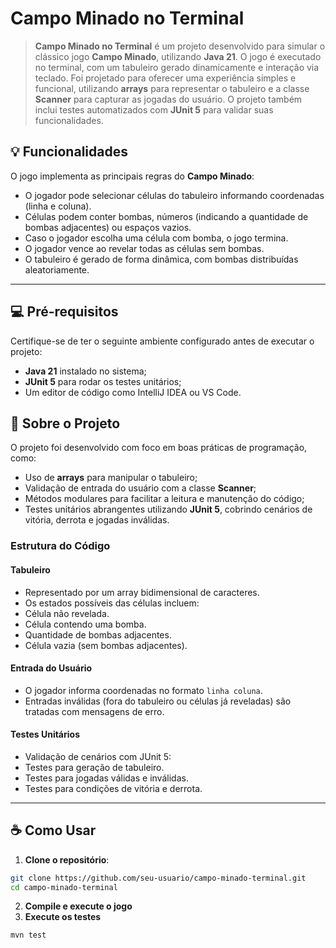 # Campo Minado no Terminal

> **Campo Minado no Terminal** é um projeto desenvolvido para simular o clássico jogo **Campo Minado**, utilizando **Java 21**. O jogo é executado no terminal, com um tabuleiro gerado dinamicamente e interação via teclado. Foi projetado para oferecer uma experiência simples e funcional, utilizando **arrays** para representar o tabuleiro e a classe **Scanner** para capturar as jogadas do usuário. O projeto também inclui testes automatizados com **JUnit 5** para validar suas funcionalidades.

## 💡 Funcionalidades

O jogo implementa as principais regras do **Campo Minado**:
- O jogador pode selecionar células do tabuleiro informando coordenadas (linha e coluna).
- Células podem conter bombas, números (indicando a quantidade de bombas adjacentes) ou espaços vazios.
- Caso o jogador escolha uma célula com bomba, o jogo termina.
- O jogador vence ao revelar todas as células sem bombas.
- O tabuleiro é gerado de forma dinâmica, com bombas distribuídas aleatoriamente.


---

## 💻 Pré-requisitos

Certifique-se de ter o seguinte ambiente configurado antes de executar o projeto:
- **Java 21** instalado no sistema;
- **JUnit 5** para rodar os testes unitários;
- Um editor de código como IntelliJ IDEA ou VS Code.

## 🚀 Sobre o Projeto

O projeto foi desenvolvido com foco em boas práticas de programação, como:
- Uso de **arrays** para manipular o tabuleiro;
- Validação de entrada do usuário com a classe **Scanner**;
- Métodos modulares para facilitar a leitura e manutenção do código;
- Testes unitários abrangentes utilizando **JUnit 5**, cobrindo cenários de vitória, derrota e jogadas inválidas.

### Estrutura do Código

#### Tabuleiro
- Representado por um array bidimensional de caracteres.
- Os estados possíveis das células incluem:
- Célula não revelada.
- Célula contendo uma bomba.
- Quantidade de bombas adjacentes.
- Célula vazia (sem bombas adjacentes).

#### Entrada do Usuário
- O jogador informa coordenadas no formato `linha coluna`.
- Entradas inválidas (fora do tabuleiro ou células já reveladas) são tratadas com mensagens de erro.

#### Testes Unitários
- Validação de cenários com JUnit 5:
- Testes para geração de tabuleiro.
- Testes para jogadas válidas e inválidas.
- Testes para condições de vitória e derrota.

---

## :coffee: Como Usar

1. **Clone o repositório**:
 ```bash
 git clone https://github.com/seu-usuario/campo-minado-terminal.git
 cd campo-minado-terminal
```
2. **Compile e execute o jogo**
3. **Execute os testes**
```maven
mvn test
```

